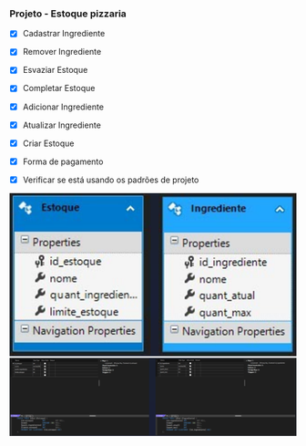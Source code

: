 ### Projeto - Estoque pizzaria

- [x] Cadastrar Ingrediente
- [x] Remover Ingrediente
- [x] Esvaziar Estoque
- [x] Completar Estoque
- [x] Adicionar Ingrediente
- [x] Atualizar Ingrediente
- [x] Criar Estoque
- [x] Forma de pagamento
- [x] Verificar se está usando os padrões de projeto


<img src="tabelas.png" />
<img src="tabelas_sql.png" />
